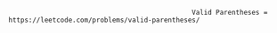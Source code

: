                                                  Valid Parentheses = https://leetcode.com/problems/valid-parentheses/
